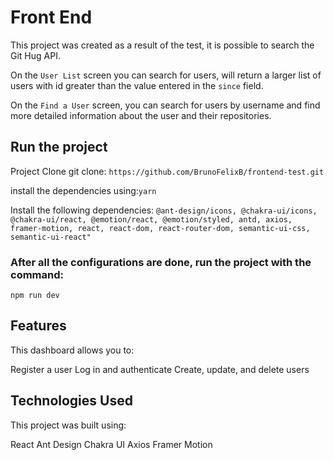 # Front End

This project was created as a result of the test, it is possible to search the Git Hug API.

On the `User List` screen you can search for users, will return a larger list of users with id greater than the value entered in the `since` field.

On the `Find a User` screen, you can search for users by username and find more detailed information about the user and their repositories.

## Run the project

Project Clone git clone: `https://github.com/BrunoFelixB/frontend-test.git`

install the dependencies using:`yarn`

Install the following dependencies: `@ant-design/icons, @chakra-ui/icons, @chakra-ui/react, @emotion/react, @emotion/styled, antd, axios, framer-motion, react, react-dom, react-router-dom, semantic-ui-css, semantic-ui-react" `

### After all the configurations are done, run the project with the command:

`npm run dev`

## Features
This dashboard allows you to:

Register a user
Log in and authenticate
Create, update, and delete users

## Technologies Used

This project was built using:

React
Ant Design
Chakra UI
Axios
Framer Motion



